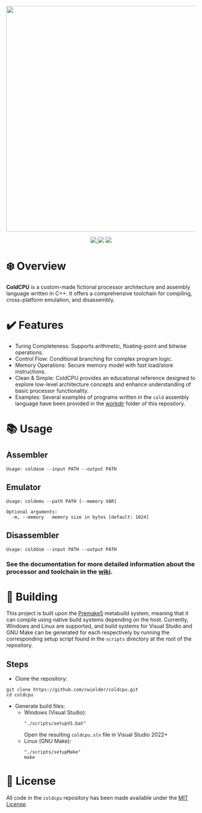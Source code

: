 <p align="center">
    <img width="600px" src="https://github.com/user-attachments/assets/1cd0a6de-ea33-47f1-b8b4-9931e9c42260">
</p>
<div align="center">
    <a href="https://github.com/cwielder/coldcpu/wiki">
        <img src="https://img.shields.io/badge/docs-latest-blue.svg?style=flat">
    </a>
    <img src="https://sloc.xyz/github/cwielder/coldcpu">
    <a href="https://github.com/cwielder/coldcpu/blob/main/LICENSE.txt">
        <img src="https://img.shields.io/github/license/cwielder/coldcpu?style=flat">
    </a>
</div>

# ❄️ Overview
**ColdCPU** is a custom-made fictional processor architecture and assembly language written in C++. It offers a comprehensive toolchain for compiling, cross-platform emulation, and disassembly.

# ✔️ Features
* Turing Completeness: Supports arithmetic, floating-point and bitwise operations.
* Control Flow: Conditional branching for complex program logic.
* Memory Operations: Secure memory model with fast load/store instructions.
* Clean & Simple: ColdCPU provides an educational reference designed to explore low-level architecture concepts and enhance understanding of basic processor functionality.
* Examples: Several examples of programs written in the `cold` assembly language have been provided in the [workdir](https://github.com/cwielder/coldcpu/tree/main/workdir) folder of this repository.

# 📚 Usage
## Assembler
```
Usage: coldasm --input PATH --output PATH
```

## Emulator
```
Usage: coldemu --path PATH [--memory VAR]

Optional arguments:
  -m, --memory   memory size in bytes [default: 1024]
```

## Disassembler
```
Usage: colddsm --input PATH --output PATH
```

### See the documentation for more detailed information about the processor and toolchain in the [wiki](https://github.com/cwielder/coldcpu/wiki).

# 🔨 Building
This project is built upon the [Premake5](https://premake.github.io/) metabuild system, meaning that it can compile using native build systems depending on the host. Currently, Windows and Linux are supported, and build systems for Visual Studio and GNU Make can be generated for each respectively by running the corresponding setup script found in the `scripts` directory at the root of the repository.

## Steps
* Clone the repository:
```
git clone https://github.com/cwielder/coldcpu.git
cd coldcpu
```
* Generate build files:
  * Windows (Visual Studio):
    ```
    "./scripts/setupVS.bat"
    ```
    Open the resulting `coldcpu.sln` file in Visual Studio 2022+
  * Linux (GNU Make):
    ```
    "./scripts/setupMake"
    make
    ```
# 📃 License
All code in the `coldcpu` repository has been made available under the [MIT License](https://github.com/cwielder/coldcpu/blob/main/LICENSE.txt).
